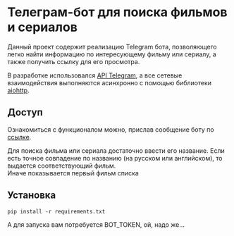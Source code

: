 # Телеграм-бот для поиска фильмов и сериалов

Данный проект содержит реализацию Telegram бота, позволяющего легко найти информацию по интересующему фильму или сериалу, а также получить ссылку для его просмотра. 

В разработке использовался [API Telegram](https://core.telegram.org/bots/api), а все сетевые взаимодействия выполняются асинхронно с помощью библиотеки [aiohttp](https://pypi.org/project/aiohttp/).


## Доступ

Ознакомиться с функционалом можно, прислав сообщение боту по [ссылке](https://t.me/ifcinema_bot).

Для поиска фильма или сериала достаточно ввести его название. Если есть точное совпадение по названию (на русском или английском), то выдается соответствующий фильм.  
Иначе показывается первый фильм списка  

## Установка

`pip install -r requirements.txt`

А для запуска вам потребуется BOT_TOKEN, ой, надо же...